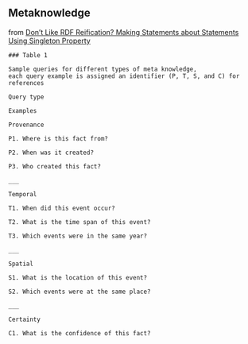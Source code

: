 


## Metaknowledge

from [Don’t Like RDF Reification? Making Statements about Statements Using Singleton Property](https://www.ncbi.nlm.nih.gov/pmc/articles/PMC4350149/)

```
### Table 1

Sample queries for different types of meta knowledge, 
each query example is assigned an identifier (P, T, S, and C) for references

Query type

Examples

Provenance

P1. Where is this fact from?

P2. When was it created?

P3. Who created this fact?

___

Temporal

T1. When did this event occur?

T2. What is the time span of this event?

T3. Which events were in the same year?

___

Spatial

S1. What is the location of this event?

S2. Which events were at the same place?

___

Certainty

C1. What is the confidence of this fact?

```
